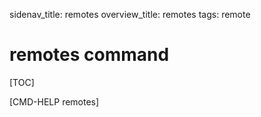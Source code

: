 sidenav_title: remotes
overview_title: remotes
tags: remote

# remotes command

[TOC]

[CMD-HELP remotes]
